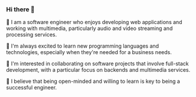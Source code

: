 ### Hi there 👋

🔭 I am a software engineer who enjoys developing web applications and working with multimedia, particularly audio and video streaming and processing services.

🌱 I'm always excited to learn new programming languages and technologies, especially when they're needed for a business needs.

👯  I'm interested in collaborating on software projects that involve full-stack development, with a particular focus on backends and multimedia services.

🌟 I believe that being open-minded and willing to learn is key to being a successful engineer.
